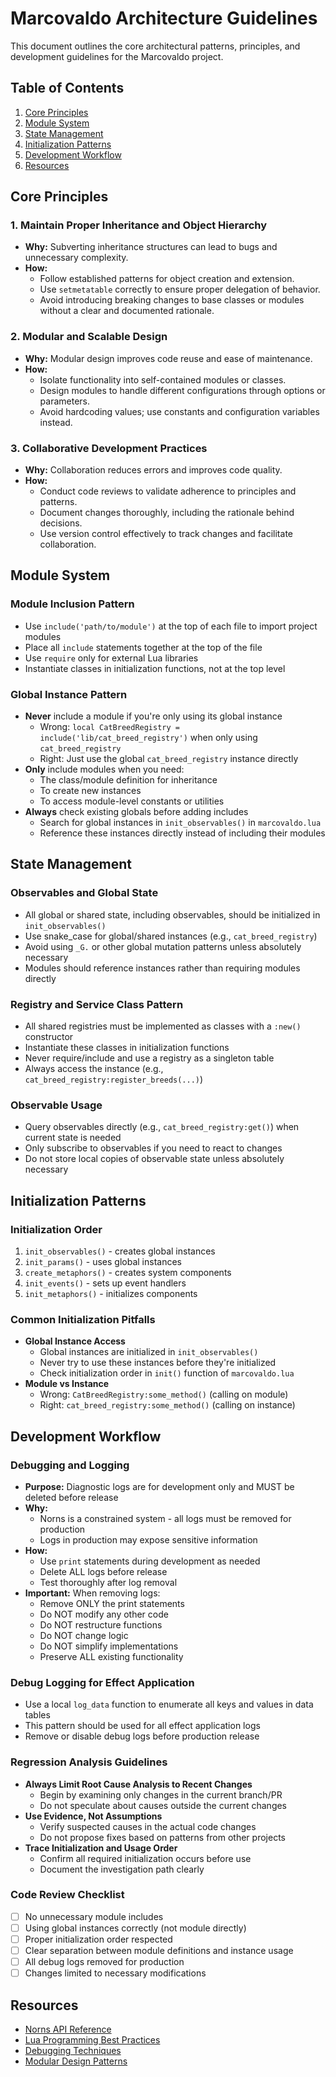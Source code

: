 # Marcovaldo Architecture Guidelines

This document outlines the core architectural patterns, principles, and development guidelines for the Marcovaldo project.

## Table of Contents
1. [Core Principles](#core-principles)
2. [Module System](#module-system)
3. [State Management](#state-management)
4. [Initialization Patterns](#initialization-patterns)
5. [Development Workflow](#development-workflow)
6. [Resources](#resources)

## Core Principles

### 1. Maintain Proper Inheritance and Object Hierarchy
- **Why:** Subverting inheritance structures can lead to bugs and unnecessary complexity.
- **How:** 
  - Follow established patterns for object creation and extension.
  - Use `setmetatable` correctly to ensure proper delegation of behavior.
  - Avoid introducing breaking changes to base classes or modules without a clear and documented rationale.

### 2. Modular and Scalable Design
- **Why:** Modular design improves code reuse and ease of maintenance.
- **How:** 
  - Isolate functionality into self-contained modules or classes.
  - Design modules to handle different configurations through options or parameters.
  - Avoid hardcoding values; use constants and configuration variables instead.

### 3. Collaborative Development Practices
- **Why:** Collaboration reduces errors and improves code quality.
- **How:** 
  - Conduct code reviews to validate adherence to principles and patterns.
  - Document changes thoroughly, including the rationale behind decisions.
  - Use version control effectively to track changes and facilitate collaboration.

## Module System

### Module Inclusion Pattern
- Use `include('path/to/module')` at the top of each file to import project modules
- Place all `include` statements together at the top of the file
- Use `require` only for external Lua libraries
- Instantiate classes in initialization functions, not at the top level

### Global Instance Pattern
- **Never** include a module if you're only using its global instance
  - Wrong: `local CatBreedRegistry = include('lib/cat_breed_registry')` when only using `cat_breed_registry`
  - Right: Just use the global `cat_breed_registry` instance directly
- **Only** include modules when you need:
  - The class/module definition for inheritance
  - To create new instances
  - To access module-level constants or utilities
- **Always** check existing globals before adding includes
  - Search for global instances in `init_observables()` in `marcovaldo.lua`
  - Reference these instances directly instead of including their modules

## State Management

### Observables and Global State
- All global or shared state, including observables, should be initialized in `init_observables()`
- Use snake_case for global/shared instances (e.g., `cat_breed_registry`)
- Avoid using `_G.` or other global mutation patterns unless absolutely necessary
- Modules should reference instances rather than requiring modules directly

### Registry and Service Class Pattern
- All shared registries must be implemented as classes with a `:new()` constructor
- Instantiate these classes in initialization functions
- Never require/include and use a registry as a singleton table
- Always access the instance (e.g., `cat_breed_registry:register_breeds(...)`)

### Observable Usage
- Query observables directly (e.g., `cat_breed_registry:get()`) when current state is needed
- Only subscribe to observables if you need to react to changes
- Do not store local copies of observable state unless absolutely necessary

## Initialization Patterns

### Initialization Order
1. `init_observables()` - creates global instances
2. `init_params()` - uses global instances
3. `create_metaphors()` - creates system components
4. `init_events()` - sets up event handlers
5. `init_metaphors()` - initializes components

### Common Initialization Pitfalls
- **Global Instance Access**
  - Global instances are initialized in `init_observables()`
  - Never try to use these instances before they're initialized
  - Check initialization order in `init()` function of `marcovaldo.lua`
- **Module vs Instance**
  - Wrong: `CatBreedRegistry:some_method()` (calling on module)
  - Right: `cat_breed_registry:some_method()` (calling on instance)

## Development Workflow

### Debugging and Logging
- **Purpose:** Diagnostic logs are for development only and MUST be deleted before release
- **Why:** 
  - Norns is a constrained system - all logs must be removed for production
  - Logs in production may expose sensitive information
- **How:**
  - Use `print` statements during development as needed
  - Delete ALL logs before release
  - Test thoroughly after log removal
- **Important:** When removing logs:
  - Remove ONLY the print statements
  - Do NOT modify any other code
  - Do NOT restructure functions
  - Do NOT change logic
  - Do NOT simplify implementations
  - Preserve ALL existing functionality

### Debug Logging for Effect Application
- Use a local `log_data` function to enumerate all keys and values in data tables
- This pattern should be used for all effect application logs
- Remove or disable debug logs before production release

### Regression Analysis Guidelines
- **Always Limit Root Cause Analysis to Recent Changes**
  - Begin by examining only changes in the current branch/PR
  - Do not speculate about causes outside the current changes
- **Use Evidence, Not Assumptions**
  - Verify suspected causes in the actual code changes
  - Do not propose fixes based on patterns from other projects
- **Trace Initialization and Usage Order**
  - Confirm all required initialization occurs before use
  - Document the investigation path clearly

### Code Review Checklist
- [ ] No unnecessary module includes
- [ ] Using global instances correctly (not module directly)
- [ ] Proper initialization order respected
- [ ] Clear separation between module definitions and instance usage
- [ ] All debug logs removed for production
- [ ] Changes limited to necessary modifications

## Resources
- [Norns API Reference](https://monome.org/docs/norns/reference/)
- [Lua Programming Best Practices](https://www.lua.org/manual/)
- [Debugging Techniques](https://example.com/debugging-guide)
- [Modular Design Patterns](https://example.com/modular-design)